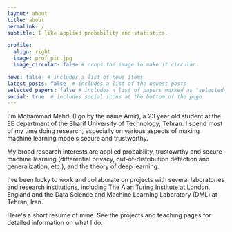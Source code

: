 ```yaml
---
layout: about
title: about
permalink: /
subtitle: I like applied probability and statistics.

profile:
  align: right
  image: prof_pic.jpg
  image_circular: false # crops the image to make it circular

news: false  # includes a list of news items
latest_posts: false  # includes a list of the newest posts
selected_papers: false # includes a list of papers marked as "selected={true}"
social: true  # includes social icons at the bottom of the page
---
```



I'm Mohammad Mahdi (I go by the name Amir), a 23 year old student at the EE department of the Sharif University of Technology, Tehran. I spend most of my time doing research, especially on various aspects of making machine learning models secure and trustworthy. 

My broad research interests are applied probability, trustowrthy and secure machine learning (differential privacy, out-of-distribution detection and generalization, etc.), and the theory of deep learning. 

I've been lucky to work and collaborate on projects with several laboratories and research institutions, including The Alan Turing Institute at London, England and the Data Science and Machine Learning Laboratory (DML) at Tehran, Iran.

Here's a short resume of mine. See the projects and teaching pages for detailed information on what I do.
